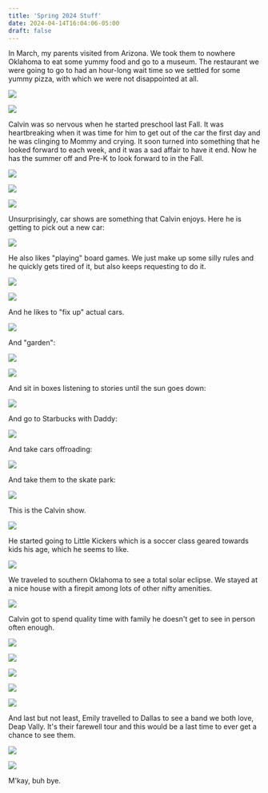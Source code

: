 ```yaml
---
title: 'Spring 2024 Stuff' 
date: 2024-04-14T16:04:06-05:00
draft: false
---
```


In March, my parents visited from Arizona. We took them to nowhere Oklahoma to eat some yummy food and go to a museum. The restaurant we were going to go to had an hour-long wait time so we settled for some yummy pizza, with which we were not disappointed at all. 

![](okpizza.jpeg)

![](kidsatmuseum.jpeg)

Calvin was so nervous when he started preschool last Fall. It was heartbreaking when it was time for him to get out of the car the first day and he was clinging to Mommy and crying. It soon turned into something that he looked forward to each week, and it was a sad affair to have it end. Now he has the summer off and Pre-K to look forward to in the Fall.

![](calvinastronaut.jpg)

![](calvinbuilder.jpg)

![](calvinname.jpg)

Unsurprisingly, car shows are something that Calvin enjoys. Here he is getting to pick out a new car:

![](calvinshopping.jpg)

He also likes "playing" board games. We just make up some silly rules and he quickly gets tired of it, but also keeps requesting to do it.

![](calvinboardgames.jpg)

![](calvinboardgames2.jpg)

And he likes to "fix up" actual cars.

![](calvinfixingcars.jpg)

And "garden":

![](calvingardening1.jpg)

![](calvingardening2.jpg)

And sit in boxes listening to stories until the sun goes down:

![](calvininabox.jpg)

And go to Starbucks with Daddy:

![](starbuckstradition.jpg)

And take cars offroading:

![](calvinmud.jpg)

And take them to the skate park:

![](skatepark.jpg)

This is the Calvin show.

![](calvinportrait.jpg)

He started going to Little Kickers which is a soccer class geared towards kids his age, which he seems to like.

![](littlekickers.jpg)

We traveled to southern Oklahoma to see a total solar eclipse. We stayed at a nice house with a firepit among lots of other nifty amenities. 

![](cookinghotdogs.jpg)

Calvin got to spend quality time with family he doesn't get to see in person often enough. 

![](grandpawheelsandthrills.jpg)

![](auntanduncle.jpg)

![](staringatsun.jpg)

![](staringatsun2.jpg)

![](staringatsun3.jpg)

And last but not least, Emily travelled to Dallas to see a band we both love, Deap Vally. It's their farewell tour and this would be a last time to ever get a chance to see them.

![](deapvally.jpg)

![](showaftermath.jpg)


M'kay, buh bye.






